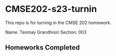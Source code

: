 # CMSE202-s23-turnin

This repo is for turning in the CMSE 202 homework. 

Name: Tanmay Grandhisiri
Section: 003

## Homeworks Completed

